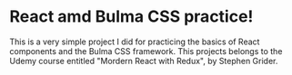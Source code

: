 # React amd Bulma CSS practice!

This is a very simple project I did for practicing the basics of React components and the Bulma CSS framework.
This projects belongs to the Udemy course entitled "Mordern React with Redux", by Stephen Grider.
